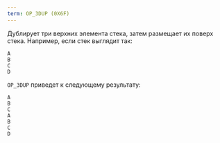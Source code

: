 ```yaml
---
term: OP_3DUP (0X6F)
---
```


Дублирует три верхних элемента стека, затем размещает их поверх стека. Например, если стек выглядит так:

```text
A
B
C
D
```

`OP_3DUP` приведет к следующему результату:

```text
A
B
C
A
B
C
D
```